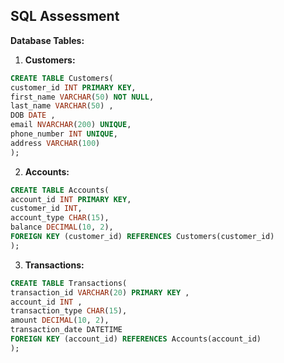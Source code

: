 ## SQL Assessment

**Database Tables:**

1. **Customers:**

```sql
CREATE TABLE Customers(
customer_id INT PRIMARY KEY,
first_name VARCHAR(50) NOT NULL,
last_name VARCHAR(50) ,
DOB DATE ,
email NVARCHAR(200) UNIQUE,
phone_number INT UNIQUE,
address VARCHAR(100)
);
```

2. **Accounts:**

```sql
CREATE TABLE Accounts(
account_id INT PRIMARY KEY,
customer_id INT,
account_type CHAR(15),
balance DECIMAL(10, 2),
FOREIGN KEY (customer_id) REFERENCES Customers(customer_id)
);
```

3. **Transactions:**

```Sql
CREATE TABLE Transactions(
transaction_id VARCHAR(20) PRIMARY KEY ,
account_id INT ,
transaction_type CHAR(15),
amount DECIMAL(10, 2),
transaction_date DATETIME
FOREIGN KEY (account_id) REFERENCES Accounts(account_id)
);
```
